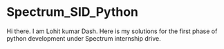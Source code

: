 # Spectrum_SID_Python
Hi there. I am Lohit kumar Dash. Here is my solutions for the first phase of python development under Spectrum internship drive.
